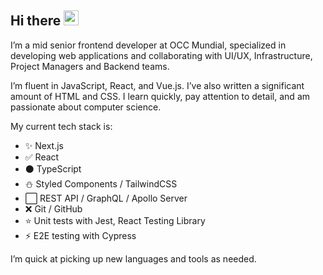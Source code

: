 ## Hi there <img src="https://media.giphy.com/media/hvRJCLFzcasrR4ia7z/giphy.gif" width="24" height="24"></img>

I’m a mid senior frontend developer at OCC Mundial, specialized in developing web applications and collaborating with UI/UX, Infrastructure, Project Managers and Backend teams.

I’m fluent in JavaScript, React, and Vue.js. I’ve also written a significant amount of HTML and CSS. I learn quickly, pay attention to detail, and am passionate about computer science.

My current tech stack is:

* ✨ Next.js
* ✅ React
* ⚫ TypeScript
* ⛄ Styled Components / TailwindCSS
* ⬜ REST API / GraphQL / Apollo Server
* ❌ Git / GitHub
* ⭐ Unit tests with Jest, React Testing Library
* ⚡ E2E testing with Cypress

I’m quick at picking up new languages and tools as needed.
